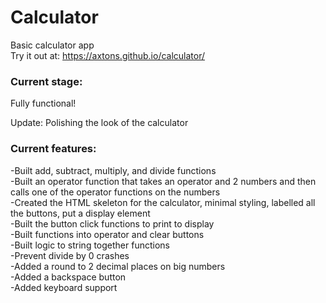 # Calculator  

Basic calculator app  
Try it out at: https://axtons.github.io/calculator/

### Current stage:  

Fully functional!  

Update: Polishing the look of the calculator  

### Current features:  

-Built add, subtract, multiply, and divide functions  
-Built an operator function that takes an operator and 2 numbers and then calls one of the operator functions on the numbers  
-Created the HTML skeleton for the calculator, minimal styling, labelled all the buttons, put a display element  
-Built the button click functions to print to display  
-Built functions into operator and clear buttons  
-Built logic to string together functions  
-Prevent divide by 0 crashes  
-Added a round to 2 decimal places on big numbers  
-Added a backspace button  
-Added keyboard support